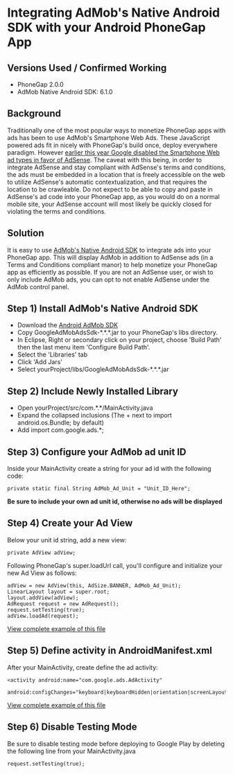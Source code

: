 Integrating AdMob's Native Android SDK with your Android PhoneGap App
=

Versions Used / Confirmed Working
-
- PhoneGap 2.0.0
- AdMob Native Android SDK: 6.1.0

Background
-
Traditionally one of the most popular ways to monetize PhoneGap apps with ads has been to use AdMob's Smartphone Web Ads. These JavaScript powered ads fit in nicely with PhoneGap's build once, deploy everywhere paradigm. However <a href="http://support.google.com/admob/bin/answer.py?hl=en&answer=1678439">earlier this year Google disabled the Smartphone Web ad types in favor of AdSense</a>. The caveat with this being, in order to integrate AdSense and stay compliant with AdSense's terms and conditions, the ads must be embedded in a location that is freely accessible on the web to utilize AdSense's automatic contextualization, and that requires the location to be crawleable. Do not expect to be able to copy and paste in AdSense's ad code into your PhoneGap app, as you would do on a normal mobile site, your AdSense account will most likely be quickly closed for violating the terms and conditions.

Solution
-
It is easy to use <a href="https://developers.google.com/mobile-ads-sdk/download#downloadandroid">AdMob's Native Android SDK</a> to integrate ads into your PhoneGap app. This will display AdMob in addition to AdSense ads (in a Terms and Conditions compliant manor) to help monetize your PhoneGap app as efficiently as possible. If you are not an AdSense user, or wish to only include AdMob ads, you can opt to not enable AdSense under the AdMob control panel. 

Step 1) Install AdMob's Native Android SDK
-
- Download the <a href="https://developers.google.com/mobile-ads-sdk/download#downloadandroid">Android AdMob SDK</a>
- Copy GoogleAdMobAdsSdk-\*.\*.\*.jar to your PhoneGap's libs directory.
- In Eclipse, Right or secondary click on your project, choose 'Build Path' then the last menu item 'Configure Build Path'.
- Select the 'Libraries' tab
- Click 'Add Jars'
- Select yourProject/libs/GoogleAdMobAdsSdk-\*.\*.\*.jar

Step 2) Include Newly Installed Library
-
- Open yourProject/src/com.\*.\*/MainActivity.java
- Expand the collapsed inclusions (The + next to import android.os.Bundle; by default)
- Add import com.google.ads.*;

Step 3) Configure your AdMob ad unit ID
-
Inside your MainActivity create a string for your ad id with the following code:

    private static final String AdMob_Ad_Unit = "Unit_ID_Here";
**Be sure to include your own ad unit id, otherwise no ads will be displayed**

Step 4) Create your Ad View
-
Below your unit id string, add a new view:

    private AdView adView;

Following PhoneGap's super.loadUrl call, you'll configure and initialize your new Ad View as follows:

    adView = new AdView(this, AdSize.BANNER, AdMob_Ad_Unit); 
    LinearLayout layout = super.root;
    layout.addView(adView); 
    AdRequest request = new AdRequest();
    request.setTesting(true);
    adView.loadAd(request);

<a href="https://github.com/sainttex/PhoneGap-Android-Native-AdMob/blob/master/src/com/phonegap/admob/MainActivity.java">View complete example of this file</a>

Step 5) Define activity in AndroidManifest.xml
-
After your MainActivity, create define the ad activity:

    <activity android:name="com.google.ads.AdActivity"
      android:configChanges="keyboard|keyboardHidden|orientation|screenLayout|uiMode|screenSize|smallestScreenSize"/>

<a href="https://github.com/sainttex/PhoneGap-Android-Native-AdMob/blob/master/AndroidManifest.xml">View complete example of this file</a>

Step 6) Disable Testing Mode
-
Be sure to disable testing mode before deploying to Google Play by deleting the following line from your MainActivity.java

    request.setTesting(true);